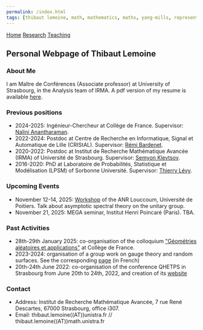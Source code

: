 ```yaml
---
permalink: /index.html
tags: [thibaut lemoine, math, mathematics, maths, yang-mills, representation theory, mathematical physics, probability] 
---
```

<head>
  <meta name="keywords" content="Thibaut Lemoine, math, mathematics, maths, Yang-Mills, representation theory, mathematical physics, probability">
  <meta name="author" content="Thibaut Lemoine">
  <link href="style.css" rel="stylesheet">
  <meta http-equiv='cache-control' content='no-cache'> 
  <meta http-equiv='expires' content='0'> 
  <meta http-equiv='pragma' content='no-cache'>
</head>


<div class="banner">
    <a href="/index.html">Home</a>
    <a href="/research.html">Research</a>
    <a href="/teaching.html">Teaching</a>
</div>

<body>

<div class="content">

<h2>Personal Webpage of Thibaut Lemoine</h2>

<h3>About Me</h3>

<p>
I am Maître de Conférences (Associate professor) at University of Strasbourg, in the Analysis team of IRMA. A pdf version of my resume is available <a href="/CV_EN.pdf">here</a>.
</p>

<h3>Previous positions</h3>

<ul>
  <li>
    2024-2025: Ingénieur-Chercheur at Collège de France. Supervisor: <a href="https://irma.math.unistra.fr/~anantharaman/">Nalini Anantharaman</a>.
  </li>
  <li>
   2022-2024: Postdoc at Centre de Recherche en Informatique, Signal et Automatique de Lille (CRIStAL). Supervisor: <a href="https://rbardenet.github.io/">Rémi Bardenet</a>.
  </li>
  <li>
   2020-2022: Postdoc at Institut de Recherche Mathématique Avancée (IRMA) of Université de Strasbourg. Supervisor: <a href="https://irma.math.unistra.fr/~klevtsov/">Semyon Klevtsov</a>.
  </li>
  <li>
    2016-2020: PhD at Laboratoire de Probabilités, Statistique et Modélisation (LPSM) of Sorbonne Université. Supervisor: <a href="https://www.lpsm.paris/users/levyt/index">Thierry Lévy</a>.
  </li>
</ul>

<h3>Upcoming Events</h3>

<ul>
  <li>
    November 12-14, 2025: <a href="https://vferay.perso.math.cnrs.fr/WorkshopPoitiers25/Louccoum_Poitiers.html">Workshop</a> of the ANR Louccoum, Université de Poitiers. Talk about asymptotic spectral theory on the unitary group.
  </li>
  <li>
    November 21, 2025: MEGA seminar, Institut Henri Poincaré (Paris). TBA.
  </li>
  
</ul>

<h3>Past Activities</h3>

<ul>
  <li>
    28th-29th January 2025: co-organisation of the colloquium <a href="https://www.college-de-france.fr/fr/agenda/colloque/geometries-aleatoires-et-applications">"Géométries aléatoires et applications"</a> at Collège de France.
  </li>
  <li>
    2023-2024: organisation of a group work on gauge theory and random surfaces. See the corresponding <a href="/gt_2023.html">page</a> (in French)
  </li>
  <li>
    20th-24th June 2022: co-organisation of the conference QHETPS in Strasbourg from June 20th to 24th, 2022, and creation of its <a href="https://qhetps.pages.math.unistra.fr/">website</a>
  </li>
</ul>


<h3>Contact</h3>

<div class="contact">
<ul>
  <li>
    Address: Institut de Recherche Mathématique Avancée, 7 rue René Descartes, 67000 Strasbourg, office i307.
  </li>
  <li>
    Email: thibaut.lemoine((AT))unistra.fr // thibaut.lemoine((AT))math.unistra.fr
  </li>
</ul>
  
</div>
</div>

</body>






